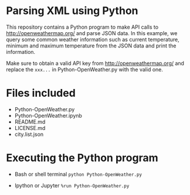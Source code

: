 # Parsing XML using Python

This repository contains a Python program to make API calls to http://openweathermap.org/ and parse JSON data. In this example, we query some common weather information such as current temperature, minimum and maximum temperature from the JSON data and print the information.

Make sure to obtain a valid API key from http://openweathermap.org/ and replace the `xxx...` in Python-OpenWeather.py with the valid one.

# Files included
* Python-OpenWeather.py
* Python-OpenWeather.ipynb
* README.md
* LICENSE.md
* city.list.json

# Executing the Python program
* Bash or shell terminal
`python Python-OpenWeather.py`

* Ipython or Jupyter
`%run Python-OpenWeather.py`


